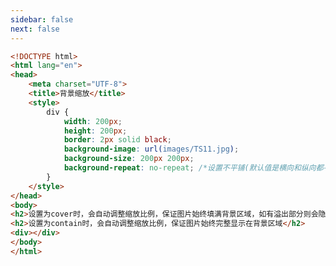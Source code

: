 ```yaml
---
sidebar: false
next: false
---
```

<BlogInfo/>






```html
<!DOCTYPE html>
<html lang="en">
<head>
    <meta charset="UTF-8">
    <title>背景缩放</title>
    <style>
        div {
            width: 200px;
            height: 200px;
            border: 2px solid black;
            background-image: url(images/TS11.jpg);
            background-size: 200px 200px;
            background-repeat: no-repeat; /*设置不平铺(默认值是横向和纵向都平铺)*/
        }
    </style>
</head>
<body>
<h2>设置为cover时，会自动调整缩放比例，保证图片始终填满背景区域，如有溢出部分则会隐藏</h2>
<h2>设置为contain时，会自动调整缩放比例，保证图片始终完整显示在背景区域</h2>
<div></div>
</body>
</html>
```






<ActionBox />
        
<style>#top-box {margin-top:0.5rem!important;}</style>